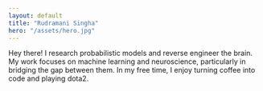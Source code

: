 ```yaml
---
layout: default
title: "Rudramani Singha"
hero: "/assets/hero.jpg"
---
```

Hey there! I research probabilistic models and reverse engineer the brain.
My work focuses on machine learning and neuroscience, particularly in bridging the gap between them. In my free time, I enjoy turning coffee into code and playing dota2.

<!-- You can also find me on [LinkedIn](https://www.linkedin.com/in/rgs2151) or [GitHub](https://www.github.com/rgs2151/). -->